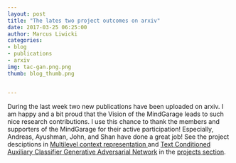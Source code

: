 ```yaml
---
layout: post
title: "The lates two project outcomes on arxiv"
date: 2017-03-25 06:25:00
author: Marcus Liwicki
categories:
- blog
- publications
- arxiv
img: tac-gan.png.png
thumb: blog_thumb.png


---
```

During the last week two new publications have been uploaded on arxiv. I am happy and a bit proud that the Vision of the MindGarage leads to such nice research contributions. I use this chance to thank the members and supporters of the MindGarage for their active participation!
Especially, Andreas, Ayushman, John, and Shan have done a great job!
See the project desciptions in <a href="http://blog.mindgarage.de/project/object%20recognition/context%20representation/2017-03-multilevel-context-representaion"> Multilevel context representation </a> and <a href="http://blog.mindgarage.de/project/image%20understanding/image%20generation/generative%20adversarial%20neural%20networks/2017-03-25-tac-gan">Text Conditioned Auxiliary Classifier Generative Adversarial Network</a>
in the <a href="http://blog.mindgarage.de/projects/">projects section</a>.
